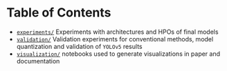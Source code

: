 # Table of Contents
- [`experiments/`](./experiments) Experiments with architectures and HPOs of final models
- [`validation/`](./validation) Validation experiments for conventional methods, model quantization and validation of `YOLOv5` results 
- [`visualization/`](./visualizations) notebooks used to generate visualizations in paper and documentation